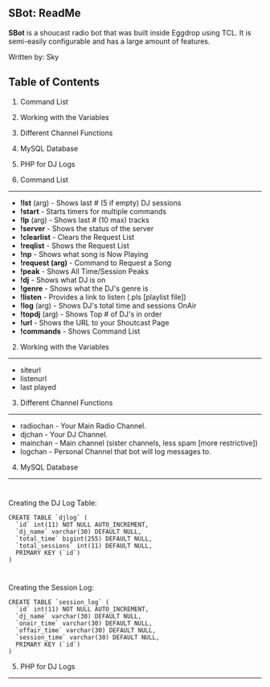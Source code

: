 ## SBot: ReadMe ##

**SBot** is a shoucast radio bot that was built inside Eggdrop using TCL. It is semi-easily configurable and has a large amount of features.

Written by: Sky

Table of Contents
-----------------

1. Command List
2. Working with the Variables
3. Different Channel Functions
4. MySQL Database
5. PHP for DJ Logs

1. Command List
-----------------

- **!lst** (arg) - Shows last # (5 if empty) DJ sessions
- **!start** - Starts timers for multiple commands
- **!lp** (arg) - Shows last # (10 max) tracks
- **!server** - Shows the status of the server
- **!clearlist** - Clears the Request List
- **!reqlist** - Shows the Request List
- **!np** - Shows what song is Now Playing
- **!request (arg)** - Command to Request a Song
- **!peak** - Shows All Time/Session Peaks
- **!dj** - Shows what DJ is on
- **!genre** - Shows what the DJ's genre is
- **!listen** - Provides a link to listen (.pls [playlist file])
- **!log** (arg) - Shows DJ's total time and sessions OnAir
- **!topdj** (arg) - Shows Top # of DJ's in order 
- **!url** - Shows the URL to your Shoutcast Page
- **!commands** - Shows Command List

2. Working with the Variables
-----------------

- siteurl
- listenurl
- last played

3. Different Channel Functions
-----------------
- radiochan - Your Main Radio Channel. 
- djchan - Your DJ Channel.
- mainchan - Main channel (sister channels, less spam [more restrictive])
- logchan - Personal Channel that bot will log messages to.

4. MySQL Database
-----------------
# 
Creating the DJ Log Table:

```
CREATE TABLE `djlog` (
  `id` int(11) NOT NULL AUTO_INCREMENT,
  `dj_name` varchar(30) DEFAULT NULL,
  `total_time` bigint(255) DEFAULT NULL,
  `total_sessions` int(11) DEFAULT NULL,
  PRIMARY KEY (`id`)
)
```

# 

Creating the Session Log:
```
CREATE TABLE `session_log` (
  `id` int(11) NOT NULL AUTO_INCREMENT,
  `dj_name` varchar(30) DEFAULT NULL,
  `onair_time` varchar(30) DEFAULT NULL,
  `offair_time` varchar(30) DEFAULT NULL,
  `session_time` varchar(30) DEFAULT NULL,
  PRIMARY KEY (`id`)
)
```

5. PHP for DJ Logs
-----------------
